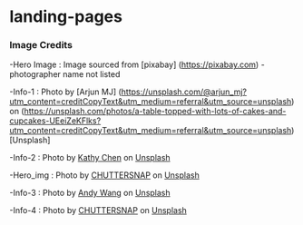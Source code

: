 # landing-pages

### Image Credits
-Hero Image : Image sourced from [pixabay] (https://pixabay.com) - photographer name not listed

-Info-1 : Photo by [Arjun MJ] (https://unsplash.com/@arjun_mj?utm_content=creditCopyText&utm_medium=referral&utm_source=unsplash)  on (https://unsplash.com/photos/a-table-topped-with-lots-of-cakes-and-cupcakes-UEeiZeKFlks?utm_content=creditCopyText&utm_medium=referral&utm_source=unsplash) [Unsplash]

 -Info-2 : Photo by <a href="https://unsplash.com/@kathycc?utm_content=creditCopyText&utm_medium=referral&utm_source=unsplash">Kathy Chen</a> on <a href="https://unsplash.com/photos/people-watching-concert-during-night-time-E2vA_AMubQ0?utm_content=creditCopyText&utm_medium=referral&utm_source=unsplash">Unsplash</a>

-Hero_img : Photo by <a href="https://unsplash.com/@chuttersnap?utm_content=creditCopyText&utm_medium=referral&utm_source=unsplash">CHUTTERSNAP</a> on <a href="https://unsplash.com/photos/white-ceramic-dinnerware-set-aEnH4hJ_Mrs?utm_content=creditCopyText&utm_medium=referral&utm_source=unsplash">Unsplash</a>

-Info-3 : Photo by <a href="https://unsplash.com/@space_launch_system?utm_content=creditCopyText&utm_medium=referral&utm_source=unsplash">Andy Wang</a> on <a href="https://unsplash.com/photos/a-group-of-people-sitting-at-tables-2_H1OekuzpY?utm_content=creditCopyText&utm_medium=referral&utm_source=unsplash">Unsplash</a>

-Info-4 : Photo by <a href="https://unsplash.com/@chuttersnap?utm_content=creditCopyText&utm_medium=referral&utm_source=unsplash">CHUTTERSNAP</a> on <a href="https://unsplash.com/photos/photo-of-empty-room-with-projector-screen-Q_KdjKxntH8?utm_content=creditCopyText&utm_medium=referral&utm_source=unsplash">Unsplash</a>
      